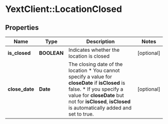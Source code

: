# YextClient::LocationClosed

## Properties
Name | Type | Description | Notes
------------ | ------------- | ------------- | -------------
**is_closed** | **BOOLEAN** | Indicates whether the location is closed | [optional] 
**close_date** | **Date** | The closing date of the location * You cannot specify a value for **closeDate** if **isClosed** is false. * If you specify a value for **closeDate** but not for **isClosed**, **isClosed** is automatically added and set to true.  | [optional] 


